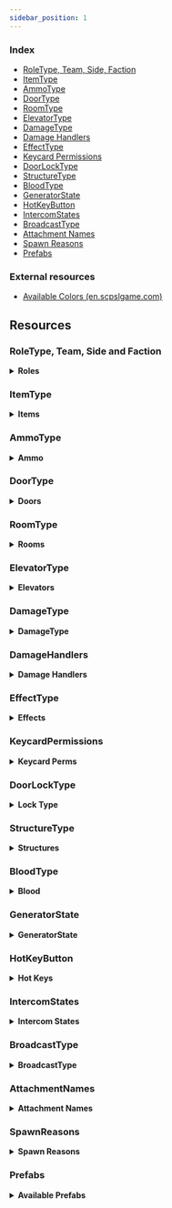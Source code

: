 ```yaml
---
sidebar_position: 1
---
```


### Index

- [RoleType, Team, Side, Faction](#roletype-team-side-and-faction)
- [ItemType](#itemtype)
- [AmmoType](#ammotype)
- [DoorType](#doortype)
- [RoomType](#roomtype)
- [ElevatorType](#elevatortype)
- [DamageType](#damagetype)
- [Damage Handlers](#damagehandlers)
- [EffectType](#effecttype)
- [Keycard Permissions](#keycardpermissions)
- [DoorLockType](#doorlocktype)
- [StructureType](#structuretype)
- [BloodType](#bloodtype)
- [GeneratorState](#generatorstate)
- [HotKeyButton](#hotkeybutton)
- [IntercomStates](#intercomstates)
- [BroadcastType](#broadcasttype)
- [Attachment Names](#attachmentnames)
- [Spawn Reasons](#spawnreasons)
- [Prefabs](#prefabs)

### External resources

- [Available Colors (en.scpslgame.com)](https://en.scpslgame.com/index.php/Docs:Permissions#Colors)

## Resources

### RoleType, Team, Side and Faction

<details><summary> <b>Roles</b></summary>

```md title="Latest Updated: 08/23/2021"
| Id  | RoleType       | Team | Side            | Faction         |
|-----|----------------|------|-----------------|-----------------|
| -1  | None           | RIP  | None            | Others          |
| 0   | Scp173         | SCP  | Scp             | SCP             |
| 1   | ClassD         | CDP  | ChaosInsurgency | FoundationEnemy |
| 2   | Spectator      | RIP  | None            | Others          |
| 3   | Scp106         | SCP  | Scp             | SCP             |
| 4   | NtfSpecialist  | MTF  | Mtf             | FoundationStaff |
| 5   | Scp049         | SCP  | Scp             | SCP             |
| 6   | Scientist      | RSC  | Mtf             | FoundationStaff |
| 7   | Scp079         | SCP  | Scp             | SCP             |
| 8   | ChaosConscript | CHI  | ChaosInsurgency | FoundationEnemy |
| 9   | Scp096         | SCP  | Scp             | SCP             |
| 10  | Scp0492        | SCP  | Scp             | SCP             |
| 11  | NtfSergeant    | MTF  | Mtf             | FoundationStaff |
| 12  | NtfCaptain     | MTF  | Mtf             | FoundationStaff |
| 13  | NtfPrivate     | MTF  | Mtf             | FoundationStaff |
| 14  | Tutorial       | TUT  | Tutorial        | Others          |
| 15  | FacilityGuard  | MTF  | Mtf             | FoundationStaff |
| 16  | Scp93953       | SCP  | Scp             | SCP             |
| 17  | Scp93989       | SCP  | Scp             | SCP             |
| 18  | ChaosRifleman  | CHI  | ChaosInsurgency | FoundationEnemy |
| 19  | ChaosRepressor | CHI  | ChaosInsurgency | FoundationEnemy |
| 20  | ChaosMarauder  | CHI  | ChaosInsurgency | FoundationEnemy |
```

</details>

### ItemType

<details><summary> <b>Items</b></summary>

```md  title="Latest Updated: 05/08/2022"
<Item>                        (<id>)
None                         -1
KeycardJanitor                0
KeycardScientist              1
KeycardResearchCoordinator    2
KeycardZoneManager            3
KeycardGuard                  4
KeycardNTFOfficer             5
KeycardContainmentEngineer    6
KeycardNTFLieutenant          7
KeycardNTFCommander           8
KeycardFacilityManager        9
KeycardChaosInsurgency       10
KeycardO5                    11
Radio                        12
GunCOM15                     13
Medkit                       14
Flashlight                   15
MicroHID                     16
SCP500                       17
SCP207                       18
Ammo12gauge                  19
GunE11SR                     20
GunCrossvec                  21
Ammo556x45                   22
GunFSP9                      23
GunLogicer                   24
GrenadeHE                    25
GrenadeFlash                 26
Ammo44cal                    27
Ammo762x39                   28
Ammo9x19                     29
GunCOM18                     30
SCP018                       31
SCP268                       32
Adrenaline                   33
Painkillers                  34
Coin                         35
ArmorLight                   36
ArmorCombat                  37
ArmorHeavy                   38
GunRevolver                  39
GunAK                        40
GunShotgun                   41
SCP330                       42
SCP2176                      43
SCP244a                      44
SCP244b                      45
```

</details>


### AmmoType

<details><summary> <b>Ammo</b></summary>

```md title="Latest Updated: 05/08/2022"
Nato9
Nato556
Nato762
Ammo12Gauge
Ammo44Cal
```

</details>

### DoorType

<details><summary> <b>Doors</b></summary>

```md title="Latest Updated: 05/08/2022"
UnknownDoor
Scp914Door
GR18Inner
Scp049Gate
Scp049Armory
Scp079First
Scp079Second
Scp096
Scp106Bottom
Scp106Primary
Scp106Secondary
Scp173Gate
Scp173Connector
Scp173Armory
Scp173Bottom
GR18Gate
Scp914Gate
CheckpointEntrance
CheckpointLczA
CheckpointLczB
EntranceDoor
EscapePrimary
EscapeSecondary
ServersBottom
GateA
GateB
HczArmory
HeavyContainmentDoor
HID
HIDLeft
HIDRight
Intercom
LczArmory
LczCafe
LczWc
LightContainmentDoor
NukeArmory
NukeSurface
PrisonDoor
SurfaceGate
Scp330
Scp330Chamber
```

</details>



### RoomType

<details><summary> <b>Rooms</b></summary>

```md title="Latest Updated: 05/08/2022"
Unknown
LczArmory
LczCurve
LczStraight
Lcz330
Lcz914
LczCrossing
LczTCross
LczCafe
LczPlants
LczToilets
LczAirlock
Lcz173
LczClassDSpawn
LczChkpB
LczGlassBox
LczChkpA
Hcz079
HczEzCheckpoint
HczArmory
Hcz939
HczHid
Hcz049
HczChkpA
HczCrossing
Hcz106
HczNuke
HczTesla
HczServers
HczChkpB
HczTCross
HczCurve
Hcz096
EzVent
EzIntercom
EzGateA
EzDownstairsPcs
EzCurve
EzPcs
EzCrossing
EzCollapsedTunnel
EzConference
EzStraight
EzCafeteria
EzUpstairsPcs
EzGateB
EzShelter
Pocket
Surface
```

</details>

### ElevatorType

<details><summary> <b>Elevators</b></summary>

```md title="Latest Updated: 05/08/2022"
Unknown
GateA
GateB
Nuke
Scp049
LczA
LczB
```

</details>

### DamageType

<details><summary> <b>DamageType</b></summary>

```md title="Latest Updated: 05/08/2022"
Unknown
Falldown
Warhead
Decontamination
Asphyxiation
Poison
Bleeding
MicroHid
Tesla
Scp
Explosion
Scp018
Scp207
Recontainment
Crushed
FemurBreaker
PocketDimension
FriendlyFireDetector
SeveredHands
Custom
Scp049
Scp0492
Scp096
Scp173
Scp106
Scp939
Crossvec
Logicer
Revolver
Shotgun
AK
Com15
Com18
Fsp9
E11Sr
Hypothermia
```

</details>

### DamageHandlers

<details><summary> <b>Damage Handlers</b></summary>

```md title="Latest Updated: 05/08/2022"
All available DamageHandlers

+ Symbol ':' literally means "inherits from"
* In C#, inheritance is a process in which one object acquires all the properties and behaviors of its parent object automatically.

PlayerStatsSystem::DamageHandlerBase
PlayerStatsSystem::StandardDamageHandler : DamageHandlerBase
PlayerStatsSystem::AttackerDamageHandler : StandardDamageHandler
PlayerStatsSystem::CustomReasonDamageHandler : StandardDamageHandler
PlayerStatsSystem::UniversalDamageHandler : StandardDamageHandler
PlayerStatsSystem::WarheadDamageHandler : StandardDamageHandler
PlayerStatsSystem::RecontainmentDamageHandler : AttackerDamageHandler
PlayerStatsSystem::FirearmDamageHandler : AttackerDamageHandler
PlayerStatsSystem::ScpDamageHandler : AttackerDamageHandler
PlayerStatsSystem::Scp096DamageHandler : AttackerDamageHandler
PlayerStatsSystem::MicroHidDamageHandler : AttackerDamageHandler
PlayerStatsSystem::ExplosionDamageHandler : AttackerDamageHandler
PlayerStatsSystem::Scp018DamageHandler : AttackerDamageHandler
```

</details>

### EffectType

<details><summary> <b>Effects</b></summary>

```md title="Latest Updated: 05/08/2022"
Amnesia
Asphyxiated
Bleeding
Blinded
Burned
Concussed
Corroding
Deafened
Decontaminating
Disabled
Ensnared
Exhausted
Flashed
Hemorrhage
Invigorated
BodyshotReduction
Poisoned
Scp207
Invisible
SinkHole
Visuals939
DamageReduction
MovementBoost
RainbowTaste
SeveredHands
Stained
Visual173Blink
Vitality
Hypothermia
Scp1853
```

</details>

### KeycardPermissions

<details><summary> <b>Keycard Perms</b></summary>

```md title="Latest Updated: 05/08/2022"
<0> None
<1> Checkpoints
<2> ExitGates
<4> Intercom
<8> AlphaWarhead
<16> ContainmentLevelOne
<32> ContainmentLevelTwo
<64> ContainmentLevelThree
<128> ArmoryLevelOne
<256> ArmoryLevelTwo
<512> ArmoryLevelThree
<1024> ScpOverride
```

</details>

### DoorLockType

<details><summary> <b>Lock Type</b></summary>

```md title="Latest Updated: 05/08/2022"
[0] <unlocked> None 
[1] Regular079 
[2] Lockdown079 
[4] Warhead 
[8] AdminCommand
[16] DecontLockdown
[32] DecontEvacuate
[64] SpecialDoorFeature
[128] NoPower
[256] Isolation
```

</details>

### StructureType

<details><summary> <b>Structures</b></summary>

```md title="Latest Updated: 05/08/2022"
WorkStation
LargeGunLocker
RifleRack
MiscLocker
Generator
RegularMedkit
AdrenalineMedkit
Scp018Pedestal
Scp207Pedestal
Scp244Pedestal
Scp268Pedestal
Scp500Pedestal
Scp1853Pedestal
Scp2176Pedestal
```

</details>

### BloodType

<details><summary> <b>Blood</b></summary>

```md title="Latest Updated: 02/13/2022"
Default
Scp106
Spreaded
Faded
```

</details>

### GeneratorState

<details><summary> <b>GeneratorState</b></summary>

```md title="Latest Updated: 02/13/2022"
[1] None
[2] Unlocked
[4] Open
[8] Activating
[16] Engaged
```

</details>

### HotKeyButton

<details><summary> <b>Hot Keys</b></summary>

```md title="Latest Updated: 02/13/2022"
Keycard
PrimaryFirearm
SecondaryFirearm
Medical
Grenade
```

</details>

### IntercomStates

<details><summary> <b>Intercom States</b></summary>

```md title="Latest Updated: 02/13/2022"
Ready
Transmitting
TransmittingBypass
Restarting
AdminSpeaking
Muted
Custom
```

</details>

### BroadcastType

<details><summary> <b>BroadcastType</b></summary>

```md title="Latest Updated: 02/13/2022"
Normal
Monospaced
AdminChat
```

</details>



### AttachmentNames

<details><summary> <b>Attachment Names</b></summary>

```md title="Latest Updated: 04/27/2022"
None
IronSights
DotSight
HoloSight
NightVisionSight
AmmoSight
ScopeSight
StandardStock
ExtendedStock
RetractedStock
LightweightStock
HeavyStock
RecoilReducingStock
Foregrip
Laser
Flashlight
AmmoCounter
StandardBarrel
ExtendedBarrel
SoundSuppressor
FlashHider
MuzzleBrake
MuzzleBooster
StandardMagFMJ
StandardMagAP
StandardMagJHP
ExtendedMagFMJ
ExtendedMagAP
ExtendedMagJHP
DrumMagFMJ
DrumMagAP
DrumMagJHP
LowcapMagFMJ
LowcapMagAP
LowcapMagJHP
CylinderMag4
CylinderMag6
CylinderMag8
CarbineBody
RifleBody
ShortBarrel
ShotgunChoke
ShotgunExtendedBarrel
NoRifleStock
ShotgunSingleShot
ShotgunDoubleShot
```

</details>

### SpawnReasons

<details><summary> <b>Spawn Reasons</b></summary>

```md title="Latest Updated: 02/13/2022"
None
RoundStart
LateJoin
Respawn
Died
Escaped
Revived
ForceClass
Overwatch

```

</details>

### Prefabs

<details><summary> <b>Available Prefabs</b></summary>

```md title="Latest Updated: 02/13/2022"
Guid                                 | Name

43658aa2-f339-6044-eb2b-937db0c2c4bd | Player  
5bfd1bbe-10a4-e184-4a2e-381314b3380c | PlaybackLobby  
9a77040d-663e-8a14-a8a2-297249bce483 | Pickup  
307eb9b0-d080-9dc4-78e6-673847876412 | Work Station  
0b58d568-fcd7-5384-abce-593a7931d65d | SCP-173_Ragdoll  
f602bb4b-88de-d554-5976-5c2e18af4479 | Ragdoll_1  
ea314e24-bddd-5264-5b08-dadd1bcfa75e | SCP-106_Ragdoll  
2b0290fb-6764-8f44-48ab-9294fe063c8f | Ragdoll_4  
05488a04-eda9-a724-18c9-bf2edbe23031 | Ragdoll_6  
e12d94d4-66ef-c734-2af0-aef522db57cb | Ragdoll_7  
9d7cf7ef-eec0-ece4-196c-4fd2c3cfd03a | Ragdoll_8  
e53f7b09-ad63-f924-6a96-0be4381af7f0 | SCP-096_Ragdoll  
be41bb5a-3b5f-bc84-4ad4-d4e24dfa168f | Ragdoll_10  
c87cf6f7-fc36-f144-6ae5-727c8c8f4b9b | Ragdoll_14  
b8d25875-6346-0314-68a9-7d1b7ec71167 | SCP-939-53_Ragdoll  
d2e872e1-1133-0984-186d-d3cdc686883f | SCP-939-89_Ragdoll  
c69da0e5-a829-6a04-c8d9-f404a1073cfe | Grenade Flash  
8063e113-c1f1-1514-7bc5-840ea8ee5f01 | Grenade Frag  
38f8296e-fcf4-44f4-491b-b5dc69b8125b | Grenade SCP-018  
33f5e0b4-fb1c-0134-493f-5d7aec09dc38 | EZ BreakableDoor  
5fbbe939-51c2-ef74-a9ed-bc0abfefa132 | HCZ BreakableDoor  
b82d6236-b9f5-33d4-e8ee-8ee33fba6edd | LCZ BreakableDoor  
3353122b-0ba2-5d14-fa64-886c45425967 | sportTargetPrefab  
422b08ed-0bc0-6cb4-7a7f-81dd37c430c0 | dboyTargetPrefab  
4f03f7fa-f417-ae84-382b-962c31614d1a | binaryTargetPrefab  
a0e7ee93-b802-e5a4-38bd-95e27cc133ea | TantrumObj  
43c40e13-5a2a-b3a4-9ba8-29c7002cedaf | Tutorial_Ragdoll  
bf9a7ae6-aaea-0174-d807-e0d4adb1c524 | PrimitiveObjectToy  
6996edbf-2adf-a5b4-e8ce-e089cf9710ae | LightSourceToy  
19b3629a-3298-8324-0ad0-e841def23244 | RegularKeycardPickup  
ef69975c-5a03-b9c4-fa26-0b6145b05824 | ChaosKeycardPickup  
8359dd57-d964-98c4-5871-586da0d50878 | RadioPickup  
52f9fa65-832f-b0f4-ab15-0ac33a45b853 | Com15Pickup  
06361fcf-1355-ea54-7a0b-d7a29244eae9 | MedkitPickup  
9902569b-0bc8-cf74-b814-a69789ed8c5a | FlashlightPickup  
35f6c267-d9b6-f5a4-4a87-5523b7424052 | MicroHidPickup  
30d95cc3-8b1f-bd14-4b66-f7350cf3bae9 | SCP500Pickup  
46572711-4d8b-f8a4-2a81-b1ca2ff15b5d | SCP207Pickup  
e7588f50-a788-bd44-89bf-f9dae4ab2071 | Ammo12gaPickup  
9958e2c0-668f-9f14-c9ed-1cd97281f3d3 | E11SRPickup  
7a39d145-d2d1-5724-7ad5-660cbe2f5757 | CrossvecPickup  
0282bdfe-9880-d284-1807-2d4e11fc540d | Ammo556mmPickup  
d32145e1-e7d9-d674-fbaa-078247910c49 | Fsp9Pickup  
4ce1ab59-83ff-aa14-db7a-65e79c48cf8e | LogicerPickup  
3f98e495-a544-11b4-dbc3-a03797786f52 | HegPickup  
6e4bfac7-e1c9-9af4-9a76-c025cc8bbb37 | FlashbangPickup  
8627c2a9-e397-2164-08dd-97f9fddab207 | Ammo44calPickup  
ecba736b-7b69-0f14-ea94-7c9067dc7ea8 | Ammo762mmPickup  
89a36c3a-be6b-5914-7b75-1287c79f19dc | Ammo9mmPickup  
2a12ef7e-b39d-ed34-6979-571e541231b1 | Com18Pickup  
a1d0c7dd-6523-8a34-3b4a-5124f47b93dd | Scp018Projectile  
6fbfc036-04fb-1f94-7af0-1335064c0198 | SCP268Pickup  
9695f1b9-46d6-7054-c9af-a35a4fefafe1 | AdrenalinePrefab  
9925eed6-900f-7444-880f-393468fa1a63 | PainkillersPickup  
522f199f-ce6f-5814-9a67-f0191d0110a9 | CoinPickup  
51703b4d-a309-11c4-8af7-bdb8d95214c0 | Light Armor Pickup  
02e10b6d-9d4d-ed14-2b8b-f5219522da77 | Combat Armor Pickup  
19d03dd5-b491-acc4-ea16-be8ad5a33783 | Heavy Armor Pickup  
635a3623-281c-e5c4-297d-7f07cd6a0eef | RevolverPickup  
1821b416-953c-98f4-c9b8-09d2c192b8b1 | AkPickup  
d6abff39-0c5c-1804-58de-ac4478538837 | ShotgunPickup  
65141804-5071-27e4-c8c0-23c547ce629c | Scp330Pickup  
830e7527-1f40-d0d4-3a3e-ff49f5a6176c | Scp2176Projectile  
2401ec76-dce3-cf34-b858-7a9c7dc83b0b | SCP244APickup Variant  
39825db8-2df8-eed4-caa5-a4c334c669a0 | SCP244BPickup Variant  
68f13209-e652-6024-2b89-0f75fb88a998 | Scp268PedestalStructure Variant  
17054030-9461-d104-5b92-9456c9eb0ab7 | Scp207PedestalStructure Variant  
f4149b66-c503-87a4-0b93-aabfe7c352da | Scp500PedestalStructure Variant  
a149d3eb-11bd-de24-f9dd-57187f5771ef | Scp018PedestalStructure Variant  
5ad5dc6d-7bc5-3154-8b1a-3598b96e0d5b | LargeGunLockerStructure  
850f84ad-e273-1824-8885-11ae5e01e2f4 | RifleRackStructure  
d54bead1-286f-3004-facd-74482a872ad8 | MiscLocker  
daf3ccde-4392-c0e4-882d-b7002185c6b8 | GeneratorStructure  
ad8a455f-062d-dea4-5b47-ac9217d4c58b | Spawnable Work Station Structure  
5b227bd2-1ed2-8fc4-2aa1-4856d7cb7472 | RegularMedkitStructure  
db602577-8d4f-97b4-890b-8c893bfcd553 | AdrenalineMedkitStructure  
fff1c10c-a719-bea4-d95c-3e262ed03ab2 | Scp2176PedestalStructure Variant  
53cd67d2-995b-3374-4892-4190ffd48ee9 | HegProjectile  
2a6e5abb-7999-b8d4-a926-310e3e9e2a13 | FlashbangProjectile
```

</details>

